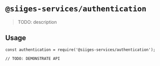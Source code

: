 # `@siiges-services/authentication`

> TODO: description

## Usage

```
const authentication = require('@siiges-services/authentication');

// TODO: DEMONSTRATE API
```
